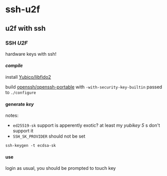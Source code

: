 # ssh-u2f

## u2f with ssh

### SSH _U2F_

hardware keys with ssh!

#### _compile_

install [Yubico/libfido2](https://github.com/Yubico/libfido2)

build [openssh/openssh-portable](https://github.com/openssh/openssh-portable)
with `-with-security-key-builtin` passed to `./configure`

#### generate _key_

notes:

- `ed25519-sk` support is apperently exotic?
  at least my _yubikey 5_ s don't support it
- `SSH_SK_PROVIDER` should not be set

```
ssh-keygen -t ecdsa-sk
```

#### use

login as usual, you should be prompted to touch key
